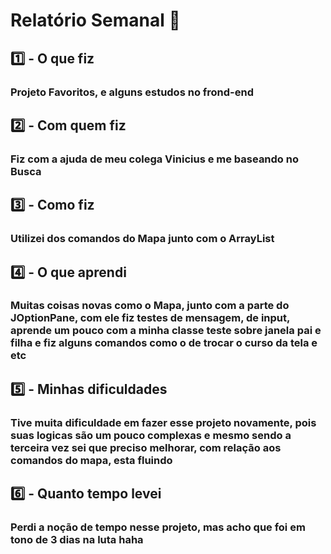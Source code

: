 # Relatório Semanal :office:

## :one: - O que fiz

### Projeto Favoritos, e alguns estudos no frond-end

## :two: - Com quem fiz

### Fiz com a ajuda de meu colega Vinicius e me baseando no Busca

## :three: - Como fiz

### Utilizei dos comandos do Mapa junto com o ArrayList

## :four: - O que aprendi

### Muitas coisas novas como o Mapa, junto com a parte do JOptionPane, com ele fiz testes de mensagem, de input, aprende um pouco com a minha classe teste sobre janela pai e filha e fiz alguns comandos como o de trocar o curso da tela e etc

## :five: - Minhas dificuldades

### Tive muita dificuldade em fazer esse projeto novamente, pois suas logicas são um pouco complexas e mesmo sendo a terceira vez sei que preciso melhorar, com relação aos comandos do mapa, esta fluindo

## :six: - Quanto tempo levei

### Perdi a noção de tempo nesse projeto, mas acho que foi em tono de 3 dias na luta haha
